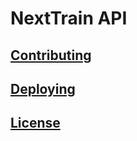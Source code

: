 # NextTrain API

## [Contributing](/CONTRIBUTING.md)

## [Deploying](/DEPLOYING.md)

## [License](/LICENSE.md)
